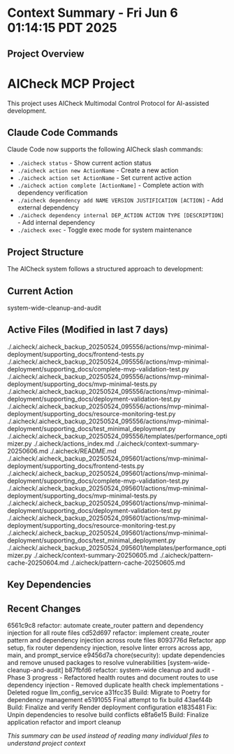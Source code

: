 # Context Summary - Fri Jun  6 01:14:15 PDT 2025

## Project Overview
# AICheck MCP Project

This project uses AICheck Multimodal Control Protocol for AI-assisted development.

## Claude Code Commands

Claude Code now supports the following AICheck slash commands:

- `./aicheck status` - Show current action status
- `./aicheck action new ActionName` - Create a new action
- `./aicheck action set ActionName` - Set current active action
- `./aicheck action complete [ActionName]` - Complete action with dependency verification
- `./aicheck dependency add NAME VERSION JUSTIFICATION [ACTION]` - Add external dependency
- `./aicheck dependency internal DEP_ACTION ACTION TYPE [DESCRIPTION]` - Add internal dependency
- `./aicheck exec` - Toggle exec mode for system maintenance

## Project Structure

The AICheck system follows a structured approach to development:

## Current Action
system-wide-cleanup-and-audit

## Active Files (Modified in last 7 days)
./.aicheck/.aicheck_backup_20250524_095556/actions/mvp-minimal-deployment/supporting_docs/frontend-tests.py
./.aicheck/.aicheck_backup_20250524_095556/actions/mvp-minimal-deployment/supporting_docs/complete-mvp-validation-test.py
./.aicheck/.aicheck_backup_20250524_095556/actions/mvp-minimal-deployment/supporting_docs/mvp-minimal-tests.py
./.aicheck/.aicheck_backup_20250524_095556/actions/mvp-minimal-deployment/supporting_docs/deployment-validation-test.py
./.aicheck/.aicheck_backup_20250524_095556/actions/mvp-minimal-deployment/supporting_docs/resource-monitoring-test.py
./.aicheck/.aicheck_backup_20250524_095556/actions/mvp-minimal-deployment/supporting_docs/test_minimal_deployment.py
./.aicheck/.aicheck_backup_20250524_095556/templates/performance_optimizer.py
./.aicheck/actions_index.md
./.aicheck/context-summary-20250606.md
./.aicheck/README.md
./.aicheck/.aicheck_backup_20250524_095601/actions/mvp-minimal-deployment/supporting_docs/frontend-tests.py
./.aicheck/.aicheck_backup_20250524_095601/actions/mvp-minimal-deployment/supporting_docs/complete-mvp-validation-test.py
./.aicheck/.aicheck_backup_20250524_095601/actions/mvp-minimal-deployment/supporting_docs/mvp-minimal-tests.py
./.aicheck/.aicheck_backup_20250524_095601/actions/mvp-minimal-deployment/supporting_docs/deployment-validation-test.py
./.aicheck/.aicheck_backup_20250524_095601/actions/mvp-minimal-deployment/supporting_docs/resource-monitoring-test.py
./.aicheck/.aicheck_backup_20250524_095601/actions/mvp-minimal-deployment/supporting_docs/test_minimal_deployment.py
./.aicheck/.aicheck_backup_20250524_095601/templates/performance_optimizer.py
./.aicheck/context-summary-20250605.md
./.aicheck/pattern-cache-20250604.md
./.aicheck/pattern-cache-20250605.md

## Key Dependencies



## Recent Changes
6561c9c8 refactor: automate create_router pattern and dependency injection for all route files
cd52d697 refactor: implement create_router pattern and dependency injection across route files
8093776d Refactor app setup, fix router dependency injection, resolve linter errors across app, main, and prompt_service
e9456d7a chore(security): update dependencies and remove unused packages to resolve vulnerabilities [system-wide-cleanup-and-audit]
b87fbfd6 refactor: system-wide cleanup and audit - Phase 3 progress - Refactored health routes and document routes to use dependency injection - Removed duplicate health check implementations - Deleted rogue llm_config_service
a31fcc35 Build: Migrate to Poetry for dependency management
e5191055 Final attempt to fix build
43aef44b Build: Finalize and verify Render deployment configuration
e1835481 Fix: Unpin dependencies to resolve build conflicts
e8fa6e15 Build: Finalize application refactor and import cleanup

*This summary can be used instead of reading many individual files to understand project context*
